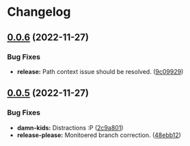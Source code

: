 # Changelog

## [0.0.6](https://github.com/shift/local_exporter/compare/v0.0.5...v0.0.6) (2022-11-27)


### Bug Fixes

* **release:** Path context issue should be resolved. ([9c09929](https://github.com/shift/local_exporter/commit/9c09929ab0e234d1c31392f1ffab5770d283db27))

## [0.0.5](https://github.com/shift/local_exporter/compare/v0.0.4...v0.0.5) (2022-11-27)


### Bug Fixes

* **damn-kids:** Distractions :P ([2c9a801](https://github.com/shift/local_exporter/commit/2c9a801432d8ff53712179827da4cbf4011d8dc4))
* **release-please:** Monitoered branch correction. ([48ebb12](https://github.com/shift/local_exporter/commit/48ebb12ab6e097baed610332b518c6dc9646c7b9))
